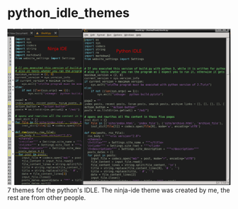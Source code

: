 python_idle_themes
==================
<img src="idle-ninja-theme2.png" alt="" />
7 themes for the python's IDLE. The ninja-ide theme was created by me, the rest are from other people.
